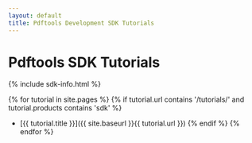 ```yaml
---
layout: default
title: Pdftools Development SDK Tutorials
---
```


# Pdftools SDK Tutorials

{% include sdk-info.html %}

{% for tutorial in site.pages %}
    {% if tutorial.url contains '/tutorials/' and tutorial.products contains 'sdk' %}
* [{{ tutorial.title }}]({{ site.baseurl }}{{ tutorial.url }})
    {% endif %}
{% endfor %}
